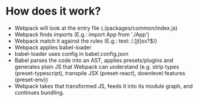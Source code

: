 # How does it work?

- Webpack will look at the entry file (./packages/common/index.js)
- Webpack finds imports (E.g.: import App from './App')
- Webpack match it against the rules (E.g.: test: /\.[jt]sx?$/)
- Webpack applies babel-loader
- babel-loader uses config in babel.config.json
- Babel parses the code into an AST, applies presets/plugins and generates plain JS that Webpack can understand (e.g. strip types (preset-typescript), transpile JSX (preset-react), downlevel features (preset-env))
- Webpack takes that transformed JS, feeds it into its module graph, and continues bundling.